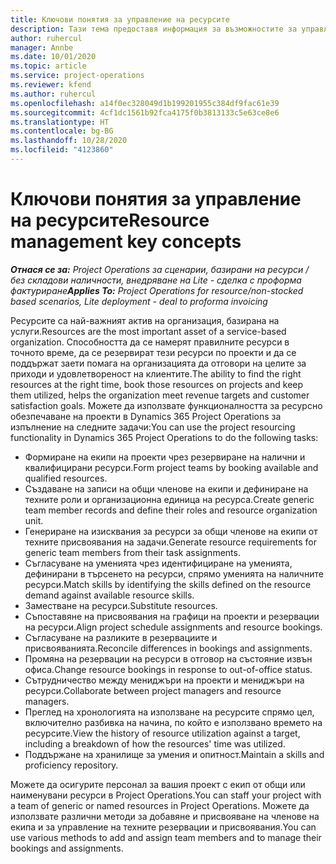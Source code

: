 ```yaml
---
title: Ключови понятия за управление на ресурсите
description: Тази тема предоставя информация за възможностите за управление на ресурс в Microsoft Dynamics Project Operations.
author: ruhercul
manager: Annbe
ms.date: 10/01/2020
ms.topic: article
ms.service: project-operations
ms.reviewer: kfend
ms.author: ruhercul
ms.openlocfilehash: a14f0ec328049d1b199201955c384df9fac61e39
ms.sourcegitcommit: 4cf1dc1561b92fca4175f0b3813133c5e63ce8e6
ms.translationtype: HT
ms.contentlocale: bg-BG
ms.lasthandoff: 10/28/2020
ms.locfileid: "4123860"
---
```

# <a name="resource-management-key-concepts"></a><span data-ttu-id="78310-103">Ключови понятия за управление на ресурсите</span><span class="sxs-lookup"><span data-stu-id="78310-103">Resource management key concepts</span></span>

<span data-ttu-id="78310-104">_**Отнася се за:** Project Operations за сценарии, базирани на ресурси / без складови наличности, внедряване на Lite - сделка с проформа фактуриране_</span><span class="sxs-lookup"><span data-stu-id="78310-104">_**Applies To:** Project Operations for resource/non-stocked based scenarios, Lite deployment - deal to proforma invoicing_</span></span>

<span data-ttu-id="78310-105">Ресурсите са най-важният актив на организация, базирана на услуги.</span><span class="sxs-lookup"><span data-stu-id="78310-105">Resources are the most important asset of a service-based organization.</span></span> <span data-ttu-id="78310-106">Способността да се намерят правилните ресурси в точното време, да се резервират тези ресурси по проекти и да се поддържат заети помага на организацията да отговори на целите за приходи и удовлетвореност на клиентите.</span><span class="sxs-lookup"><span data-stu-id="78310-106">The ability to find the right resources at the right time, book those resources on projects and keep them utilized, helps the organization meet revenue targets and customer satisfaction goals.</span></span> <span data-ttu-id="78310-107">Можете да използвате функционалността за ресурсно обезпечаване на проекти в Dynamics 365 Project Operations за изпълнение на следните задачи:</span><span class="sxs-lookup"><span data-stu-id="78310-107">You can use the project resourcing functionality in Dynamics 365 Project Operations to do the following tasks:</span></span>

- <span data-ttu-id="78310-108">Формиране на екипи на проекти чрез резервиране на налични и квалифицирани ресурси.</span><span class="sxs-lookup"><span data-stu-id="78310-108">Form project teams by booking available and qualified resources.</span></span>
- <span data-ttu-id="78310-109">Създаване на записи на общи членове на екипи и дефиниране на техните роли и организационна единица на ресурса.</span><span class="sxs-lookup"><span data-stu-id="78310-109">Create generic team member records and define their roles and resource organization unit.</span></span>
- <span data-ttu-id="78310-110">Генериране на изисквания за ресурси за общи членове на екипи от техните присвоявания на задачи.</span><span class="sxs-lookup"><span data-stu-id="78310-110">Generate resource requirements for generic team members from their task assignments.</span></span>
- <span data-ttu-id="78310-111">Съгласуване на уменията чрез идентифициране на уменията, дефинирани в търсенето на ресурси, спрямо уменията на наличните ресурси.</span><span class="sxs-lookup"><span data-stu-id="78310-111">Match skills by identifying the skills defined on the resource demand against available resource skills.</span></span>
- <span data-ttu-id="78310-112">Заместване на ресурси.</span><span class="sxs-lookup"><span data-stu-id="78310-112">Substitute resources.</span></span>
- <span data-ttu-id="78310-113">Съпоставяне на присвоявания на графици на проекти и резервации на ресурси.</span><span class="sxs-lookup"><span data-stu-id="78310-113">Align project schedule assignments and resource bookings.</span></span>
- <span data-ttu-id="78310-114">Съгласуване на разликите в резервациите и присвояванията.</span><span class="sxs-lookup"><span data-stu-id="78310-114">Reconcile differences in bookings and assignments.</span></span>
- <span data-ttu-id="78310-115">Промяна на резервации на ресурси в отговор на състояние извън офиса.</span><span class="sxs-lookup"><span data-stu-id="78310-115">Change resource bookings in response to out-of-office status.</span></span>
- <span data-ttu-id="78310-116">Сътрудничество между мениджъри на проекти и мениджъри на ресурси.</span><span class="sxs-lookup"><span data-stu-id="78310-116">Collaborate between project managers and resource managers.</span></span>
- <span data-ttu-id="78310-117">Преглед на хронологията на използване на ресурсите спрямо цел, включително разбивка на начина, по който е използвано времето на ресурсите.</span><span class="sxs-lookup"><span data-stu-id="78310-117">View the history of resource utilization against a target, including a breakdown of how the resources' time was utilized.</span></span>
- <span data-ttu-id="78310-118">Поддържане на хранилище за умения и опитност.</span><span class="sxs-lookup"><span data-stu-id="78310-118">Maintain a skills and proficiency repository.</span></span>


<span data-ttu-id="78310-119">Можете да осигурите персонал за вашия проект с екип от общи или наименувани ресурси в Project Operations.</span><span class="sxs-lookup"><span data-stu-id="78310-119">You can staff your project with a team of generic or named resources in Project Operations.</span></span> <span data-ttu-id="78310-120">Можете да използвате различни методи за добавяне и присвояване на членове на екипа и за управление на техните резервации и присвоявания.</span><span class="sxs-lookup"><span data-stu-id="78310-120">You can use various methods to add and assign team members and to manage their bookings and assignments.</span></span> 
